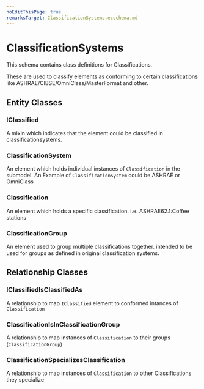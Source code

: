 ```yaml
---
noEditThisPage: true
remarksTarget: ClassificationSystems.ecschema.md
---
```


# ClassificationSystems

This schema contains class definitions for Classifications.

These are used to classify elements as conforming to certain classifications like ASHRAE/CIBSE/OmniClass/MasterFormat and other.

## Entity Classes

### IClassified

A mixin which indicates that the element could be classified in classificationsystems.

### ClassificationSystem

An element which holds individual instances of `Classification` in the submodel. An Example of `ClassificationSystem` could be ASHRAE or OmniClass

### Classification

An element which holds a specific classification. i.e. ASHRAE62.1:Coffee stations

### ClassificationGroup

An element used to group multiple classifications together. intended to be used for groups as defined in original classification systems.

## Relationship Classes

### IClassifiedIsClassifiedAs

A relationship to map `IClassified` element to conformed intances of `Classification`

### ClassificationIsInClassificationGroup

A relationship to map instances of `Classification` to their groups (`ClassificationGroup`)

### ClassificationSpecializesClassification

A relationship to map instances of `Classification` to other Classifications they specialize
